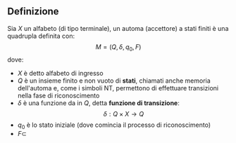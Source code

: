 ## Definizione
Sia $X$ un alfabeto (di tipo terminale), un automa (accettore) a stati finiti è una quadrupla definita con:
$$M=(Q,\delta,q_{0},F)$$
dove:
- $X$ è detto alfabeto di ingresso
- $Q$ è un insieme finito e non vuoto di **stati**, chiamati anche memoria dell'automa e, come i simboli NT, permettono di effettuare transizioni nella fase di riconoscimento
- $\delta$ è una funzione da in $Q$, detta **funzione di transizione**:$$\delta: Q \times X \to Q$$
- $q_{0}$ è lo stato iniziale (dove comincia il processo di riconoscimento)
- $F \subset$